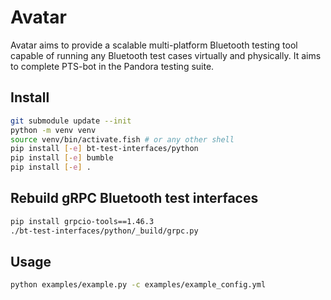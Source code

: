# Avatar

Avatar aims to provide a scalable multi-platform Bluetooth testing tool capable
of running any Bluetooth test cases virtually and physically. It aims to
complete PTS-bot in the Pandora testing suite.

## Install

```bash
git submodule update --init
python -m venv venv
source venv/bin/activate.fish # or any other shell
pip install [-e] bt-test-interfaces/python
pip install [-e] bumble
pip install [-e] .
```

## Rebuild gRPC Bluetooth test interfaces

```bash
pip install grpcio-tools==1.46.3
./bt-test-interfaces/python/_build/grpc.py
```

## Usage

```bash
python examples/example.py -c examples/example_config.yml
```
